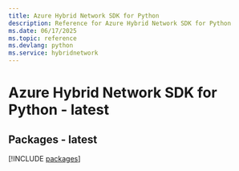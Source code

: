 ```yaml
---
title: Azure Hybrid Network SDK for Python
description: Reference for Azure Hybrid Network SDK for Python
ms.date: 06/17/2025
ms.topic: reference
ms.devlang: python
ms.service: hybridnetwork
---
```

# Azure Hybrid Network SDK for Python - latest
## Packages - latest
[!INCLUDE [packages](hybrid-network-index.md)]